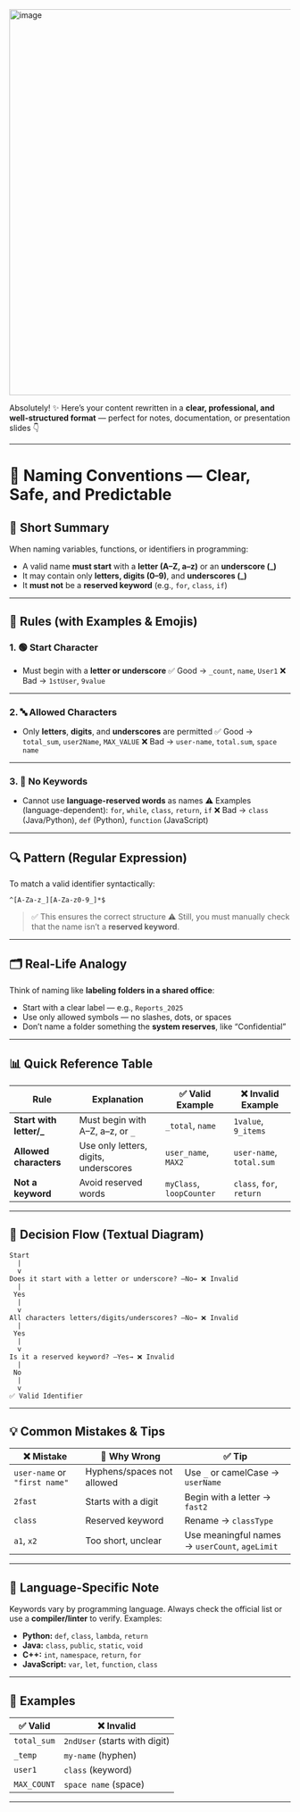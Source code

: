 <img width="1725" height="692" alt="image" src="https://github.com/user-attachments/assets/747438b5-4609-457d-bafc-9442a7e66cd7" />

Absolutely! ✨
Here’s your content rewritten in a **clear, professional, and well-structured format** — perfect for notes, documentation, or presentation slides 👇

---

# 🧭 **Naming Conventions — Clear, Safe, and Predictable**

## 📝 **Short Summary**

When naming variables, functions, or identifiers in programming:

* A valid name **must start** with a **letter (A–Z, a–z)** or an **underscore (_)**
* It may contain only **letters, digits (0–9)**, and **underscores (_)**
* It **must not** be a **reserved keyword** (e.g., `for`, `class`, `if`)

---

## 📘 **Rules (with Examples & Emojis)**

### 1. 🟢 **Start Character**

* Must begin with a **letter or underscore**
  ✅ Good → `_count`, `name`, `User1`
  ❌ Bad → `1stUser`, `9value`

---

### 2. 🔤 **Allowed Characters**

* Only **letters**, **digits**, and **underscores** are permitted
  ✅ Good → `total_sum`, `user2Name`, `MAX_VALUE`
  ❌ Bad → `user-name`, `total.sum`, `space name`

---

### 3. 🚫 **No Keywords**

* Cannot use **language-reserved words** as names
  ⚠️ Examples (language-dependent): `for`, `while`, `class`, `return`, `if`
  ❌ Bad → `class` (Java/Python), `def` (Python), `function` (JavaScript)

---

## 🔍 **Pattern (Regular Expression)**

To match a valid identifier syntactically:

```regex
^[A-Za-z_][A-Za-z0-9_]*$
```

> ✅ This ensures the correct structure
> ⚠️ Still, you must manually check that the name isn’t a **reserved keyword**.

---

## 🗂️ **Real-Life Analogy**

Think of naming like **labeling folders in a shared office**:

* Start with a clear label — e.g., `Reports_2025`
* Use only allowed symbols — no slashes, dots, or spaces
* Don’t name a folder something the **system reserves**, like “Confidential”

---

## 📊 **Quick Reference Table**

| Rule                    | Explanation                           | ✅ Valid Example          | ❌ Invalid Example        |
| ----------------------- | ------------------------------------- | ------------------------ | ------------------------ |
| **Start with letter/_** | Must begin with A–Z, a–z, or `_`      | `_total`, `name`         | `1value`, `9_items`      |
| **Allowed characters**  | Use only letters, digits, underscores | `user_name`, `MAX2`      | `user-name`, `total.sum` |
| **Not a keyword**       | Avoid reserved words                  | `myClass`, `loopCounter` | `class`, `for`, `return` |

---

## 🔁 **Decision Flow (Textual Diagram)**

```
Start
  |
  v
Does it start with a letter or underscore? —No→ ❌ Invalid
  |
 Yes
  |
  v
All characters letters/digits/underscores? —No→ ❌ Invalid
  |
 Yes
  |
  v
Is it a reserved keyword? —Yes→ ❌ Invalid
  |
 No
  |
  v
✅ Valid Identifier
```

---

## 💡 **Common Mistakes & Tips**

| ❌ Mistake                     | 💬 Why Wrong               | ✅ Tip                                          |
| ----------------------------- | -------------------------- | ---------------------------------------------- |
| `user-name` or `"first name"` | Hyphens/spaces not allowed | Use `_` or camelCase → `userName`              |
| `2fast`                       | Starts with a digit        | Begin with a letter → `fast2`                  |
| `class`                       | Reserved keyword           | Rename → `classType`                           |
| `a1`, `x2`                    | Too short, unclear         | Use meaningful names → `userCount`, `ageLimit` |

---

## 🧩 **Language-Specific Note**

Keywords vary by programming language.
Always check the official list or use a **compiler/linter** to verify.
Examples:

* **Python:** `def`, `class`, `lambda`, `return`
* **Java:** `class`, `public`, `static`, `void`
* **C++:** `int`, `namespace`, `return`, `for`
* **JavaScript:** `var`, `let`, `function`, `class`

---

## 🧠 **Examples**

| ✅ Valid     | ❌ Invalid                     |
| ----------- | ----------------------------- |
| `total_sum` | `2ndUser` (starts with digit) |
| `_temp`     | `my-name` (hyphen)            |
| `user1`     | `class` (keyword)             |
| `MAX_COUNT` | `space name` (space)          |

---
